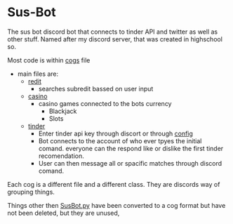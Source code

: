 # Sus-Bot
The sus bot discord bot that connects to tinder API and twitter
as well as other stuff. Named after my discord server, that was created in highschool so.

Most code is within [cogs](cogs) file 
- main files are: 
  - [redit](cogs/redit.py)
    - searches subredit bassed on user input
  - [casino](cogs/casino.py)
    - casino games connected to the bots currency 
      - Blackjack
      - Slots
  - [tinder](cogs/tinder.py)
    - Enter tinder api key through discort or through [config](config.py)
    - Bot connects to the account of who ever tpyes the initial comand. everyone can the respond like or dislike the first tinder recomendation. 
    - User can then message all or spacific matches through discord comand.
  
Each cog is a different file and a different class. They are discords way of grouping things.

Things other then [SusBot.py](SusBot.py) have been converted to a cog format but have not been deleted, but they are unused,
